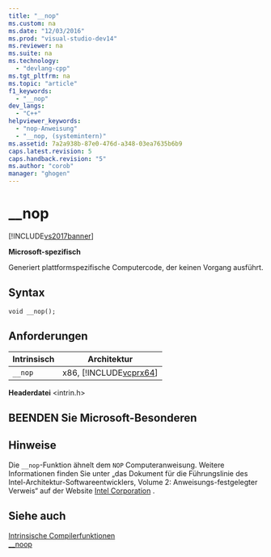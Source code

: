 ```yaml
---
title: "__nop"
ms.custom: na
ms.date: "12/03/2016"
ms.prod: "visual-studio-dev14"
ms.reviewer: na
ms.suite: na
ms.technology: 
  - "devlang-cpp"
ms.tgt_pltfrm: na
ms.topic: "article"
f1_keywords: 
  - "__nop"
dev_langs: 
  - "C++"
helpviewer_keywords: 
  - "nop-Anweisung"
  - "__nop, (systemintern)"
ms.assetid: 7a2a938b-87e0-476d-a348-03ea7635b6b9
caps.latest.revision: 5
caps.handback.revision: "5"
ms.author: "corob"
manager: "ghogen"
---
```

# __nop
[!INCLUDE[vs2017banner](../assembler/inline/includes/vs2017banner.md)]

**Microsoft\-spezifisch**  
  
 Generiert plattformspezifische Computercode, der keinen Vorgang ausführt.  
  
## Syntax  
  
```  
void __nop();  
```  
  
## Anforderungen  
  
|Intrinsisch|Architektur|  
|-----------------|-----------------|  
|`__nop`|x86, [!INCLUDE[vcprx64](../assembler/inline/includes/vcprx64_md.md)]|  
  
 **Headerdatei** \<intrin.h\>  
  
## BEENDEN Sie Microsoft\-Besonderen  
  
## Hinweise  
 Die `__nop`\-Funktion ähnelt dem `NOP` Computeranweisung.  Weitere Informationen finden Sie unter „das Dokument für die Führungslinie des Intel\-Architektur\-Softwareentwicklers, Volume 2: Anweisungs\-festgelegter Verweis“ auf der Website [Intel Corporation](http://go.microsoft.com/fwlink/?LinkId=127) .  
  
## Siehe auch  
 [Intrinsische Compilerfunktionen](../intrinsics/compiler-intrinsics.md)   
 [\_\_noop](../intrinsics/noop.md)